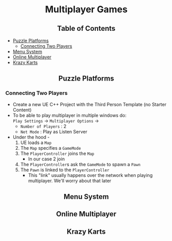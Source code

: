 <h1 align="center"> Multiplayer Games </h1>
<h2 align="center"> Table of Contents </h2>

- [Puzzle Platforms](#puzzle-platforms)
    * [Connecting Two Players](#connecting-two-players)
- [Menu System](#menu-system)
- [Online Multiplayer](#online-multiplayer)
- [Krazy Karts](#krazy-karts)

<!----------------------------------------------------------------------------------------------------------------->
<h2 align="center" id="puzzle-platforms"> Puzzle Platforms </h2>

### Connecting Two Players
- Create a new UE C++ Project with the Third Person Template (no Starter Content)
- To be able to play multiplayer in multiple windows do:  
    `Play Settings` &rarr; `Multiplayer Options` &rarr;
    * `Number of Players` : 2
    * `Net Mode` : Play as Listen Server
- Under the hood - 
    1. UE loads a `Map`
    2. The `Map` specifies a `GameMode`
    3. The `PlayerController` joins the `Map`
        * In our case 2 join
    4. The `PlayerController`s ask the `GameMode` to spawn a `Pawn`
    5. The `Pawn` is linked to the `PlayerController`
        * This "link" usually happens over the network when playing multiplayer. We'll worry about that later

<!----------------------------------------------------------------------------------------------------------------->
<h2 align="center" id="menu-system"> Menu System </h2>

<!----------------------------------------------------------------------------------------------------------------->
<h2 align="center" id="online-multiplayer"> Online Multiplayer </h2>

<!----------------------------------------------------------------------------------------------------------------->
<h2 align="center" id="krazy-karts"> Krazy Karts </h2>